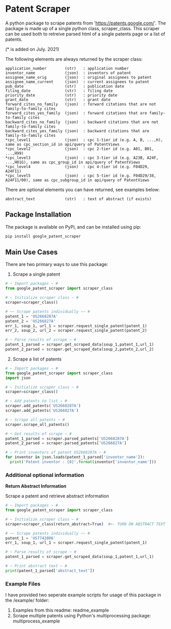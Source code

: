 # Patent Scraper
A python package to scrape patents from 'https://patents.google.com/'. The package is made up of a single python class, scraper_class. This scraper can be used both to retreive parsed html of a single patents page or a list of patents.  

(* is added on July. 2021)

The following elements are always returned by the scraper class:

    application_number        (str)   : application number
    inventor_name             (json)  : inventors of patent 
    assignee_name_orig        (json)  : original assignees to patent
    assignee_name_current     (json)  : current assignees to patent
    pub_date                  (str)   : publication date
    filing_date               (str)   : filing date
    priority_date             (str)   : priority date
    grant_date                (str)   : grant date
    forward_cites_no_family   (json)  : forward citations that are not family-to-family cites
    forward_cites_yes_family  (json)  : forward citations that are family-to-family cites
    backward_cites_no_family  (json)  : backward citations that are not family-to-family cites
    backward_cites_yes_family (json)  : backward citations that are family-to-family cites
    *cpc_level1               (json)  : cpc 1-tier id (e.g. A, B, ...,H), same as cpc_section_id in api/query of PatentViews
    *cpc_level2               (json)  : cpc 2-tier id (e.g. A01, B01, ...,H99)
    *cpc_level3               (json)  : cpc 3-tier id (e.g. A23B, A24F, ...,H01G), same as cpc_group_id in api/query of PatentViews
    *cpc_level4               (json)  : cpc 4-tier id (e.g. F04D29, A24F11)
    *cpc_level5               (json)  : cpc 5-tier id (e.g. F04D29/38, A24F11/00), same as cpc_subgroup_id in api/query of PatentViews
    
    
 There are optional elements you can have returned, see examples below:
 
    abstract_text             (str)   : text of abstract (if exists)       

## Package Installation
The package is available on PyPi, and can be installed using pip:

```python
pip install google_patent_scraper
```

## Main Use Cases

There are two primary ways to use this package:
1. Scrape a single patent

``` python
# ~ Import packages ~ #
from google_patent_scraper import scraper_class

# ~ Initialize scraper class ~ #
scraper=scraper_class() 

# ~~ Scrape patents individually ~~ #
patent_1 = 'US2668287A'
patent_2 = 'US266827A'
err_1, soup_1, url_1 = scraper.request_single_patent(patent_1)
err_2, soup_2, url_2 = scraper.request_single_patent(patent_2)

# ~ Parse results of scrape ~ #
patent_1_parsed = scraper.get_scraped_data(soup_1,patent_1,url_1)
patent_2_parsed = scraper.get_scraped_data(soup_2,patetn_2,url_2)
```

2. Scrape a list of patents

```python
# ~ Import packages ~ #
from google_patent_scraper import scraper_class
import json

# ~ Initialize scraper class ~ #
scraper=scraper_class()

# ~ Add patents to list ~ #
scraper.add_patents('US2668287A')
scraper.add_patents('US266827A')

# ~ Scrape all patents ~ #
scraper.scrape_all_patents()

# ~ Get results of scrape ~ #
patent_1_parsed = scraper.parsed_patents['US2668287A']
patent_2_parsed = scraper.parsed_patents['US266827A']

# ~ Print inventors of patent US2668287A ~ #
for inventor in json.loads(patent_1_parsed['inventor_name']):
  print('Patent inventor : {0}'.format(inventor['inventor_name']))
```

### Additional optional information

__Return Abstract Information__

Scrape a patent and retrieve abstract information

``` python
# ~ Import packages ~ #
from google_patent_scraper import scraper_class

# ~ Initialize scraper class ~ #
scraper=scraper_class(return_abstract=True)  #<- TURN ON ABSTRACT TEXT  

# ~~ Scrape patents individually ~~ #
patent_1 = 'US7742806'
err_1, soup_1, url_1 = scraper.request_single_patent(patent_1)

# ~ Parse results of scrape ~ #
patent_1_parsed = scraper.get_scraped_data(soup_1,patent_1,url_1)

# ~ Print abstract text ~ #
print(patent_1_parsed['abstract_text'])
```


### Example Files

I have provided two seperate example scripts for usage of this package in the /example/ folder:
  1. Examples from this readme: readme_example
  2. Scrape multiple patents using Python's multiprocessing package: multiprocess_example

